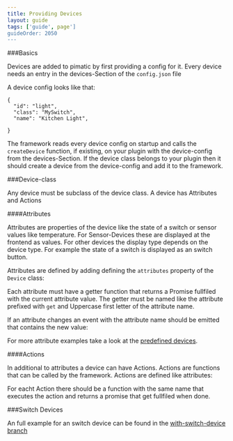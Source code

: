 ```yaml
---
title: Providing Devices
layout: guide
tags: ['guide', page']
guideOrder: 2050
---
```


###Basics

Devices are added to pimatic by first providing a config for it. Every device needs an entry in the devices-Section 
of the `config.json` file

A device config looks like that:

    { 
      "id": "light",
      "class": "MySwitch",
      "name": "Kitchen Light",
      
    }

The framework reads every device config on startup and calls the `createDevice` function, if existing, on your plugin
with the device-config from the devices-Section. If the device class belongs to your plugin then it should create a device
from the device-config and add it to the framework.

<script src="https://gist.github.com/sweetpi/9157350.js?file=providing-devices.coffee"></script>

###Device-class

Any device must be subclass of the device class. A device has Attributes and Actions

####Attributes

Attributes are properties of the device like the state of a switch or sensor values like temperature. For 
Sensor-Devices these are displayed at the frontend as values. For other devices the display type depends on the device type.
For example the state of a switch is displayed as an switch button.

Attributes are defined by adding defining the `attributes` property of the `Device` class:

<script src="https://gist.github.com/sweetpi/9157350.js?file=attributes.coffee"></script>

Each attribute must have a getter function that returns a Promise fullfiled with the current attribute value. The getter must
be named like the attribute prefixed with `get` and Uppercase first letter of the attribute name. 

If an attribute changes an event with the attribute name should be emitted that contains the new value:

<script src="https://gist.github.com/sweetpi/9157350.js?file=attribute-emit.coffee "></script>

For more attribute examples take a look at the [predefined devices](/docs/lib/devices.html).

####Actions

In additional to attributes a device can have Actions. Actions are functions that can be called by the framework. Actions
are defined like attributes:

<script src="https://gist.github.com/sweetpi/9157350.js?file=actions.coffee"></script>

For eacht Action there should be a function with the same name that executes the action and returns a promise that get fullfiled
when done.

###Switch Devices

An full example for an switch device can be found in the 
[with-switch-device branch](https://github.com/pimatic/pimatic-plugin-template/tree/with-switch-device)